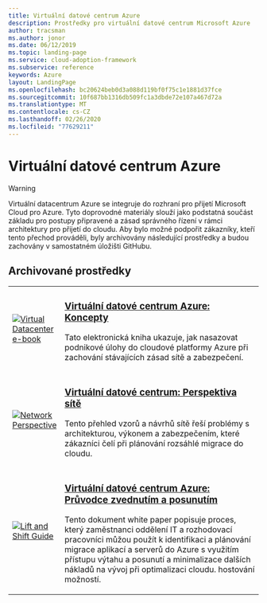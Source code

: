 ```yaml
---
title: Virtuální datové centrum Azure
description: Prostředky pro virtuální datové centrum Microsoft Azure
author: tracsman
ms.author: jonor
ms.date: 06/12/2019
ms.topic: landing-page
ms.service: cloud-adoption-framework
ms.subservice: reference
keywords: Azure
layout: LandingPage
ms.openlocfilehash: bc20624beb0d3a088d119bf0f75c1e1881d37fce
ms.sourcegitcommit: 10f687bb1316db509fc1a3dbde72e107a467d72a
ms.translationtype: MT
ms.contentlocale: cs-CZ
ms.lasthandoff: 02/26/2020
ms.locfileid: "77629211"
---
```

# <a name="azure-virtual-datacenter"></a>Virtuální datové centrum Azure

> [!WARNING]
> Virtuální datacentrum Azure se integruje do rozhraní pro přijetí Microsoft Cloud pro Azure. Tyto doprovodné materiály slouží jako podstatná součást základu pro postupy připravené a zásad správného řízení v rámci architektury pro přijetí do cloudu. Aby bylo možné podpořit zákazníky, kteří tento přechod prováděli, byly archivovány následující prostředky a budou zachovány v samostatném úložišti GitHubu.

## <a name="archived-resources"></a>Archivované prostředky

<!-- markdownlint-disable MD033 -->

<table>
<tr>
    <td style="width: 64px; vertical-align: middle;"><a href="https://raw.githubusercontent.com/microsoft/CloudAdoptionFramework/master/archive/vdc/Azure_Virtual_Datacenter.pdf"><img src="../_images/vdc/virtual-datacenter.svg" alt="Virtual Datacenter e-book" /></a></td>
    <td>
        <h3><a href="https://raw.githubusercontent.com/microsoft/CloudAdoptionFramework/master/archive/vdc/Azure_Virtual_Datacenter.pdf">Virtuální datové centrum Azure: Koncepty</a></h3>
        <p>Tato elektronická kniha ukazuje, jak nasazovat podnikové úlohy do cloudové platformy Azure při zachování stávajících zásad sítě a zabezpečení.</p>
    </td>
</tr>
<tr>
    <td style="width: 64px; vertical-align: middle;"><a href="./networking-vdc.md"><img src="../_images/vdc/vdc-network.png" alt="Network Perspective" /></a></td>
    <td>
        <h3><a href="./networking-vdc.md">Virtuální datové centrum: Perspektiva sítě</a></h3>
        <p>Tento přehled vzorů a návrhů sítě řeší problémy s architekturou, výkonem a zabezpečením, které zákazníci čelí při plánování rozsáhlé migrace do cloudu.</p>
    </td>
</tr>
<tr>
    <td style="width: 64px; vertical-align: middle;"><a href="https://raw.githubusercontent.com/microsoft/CloudAdoptionFramework/master/archive/vdc/Azure_Virtual_Datacenter_Lift_and_Shift_Guide.pdf"><img src="../_images/vdc/vdc-lift-and-shift.png" alt="Lift and Shift Guide" /></a></td>
    <td>
        <h3><a href="https://raw.githubusercontent.com/microsoft/CloudAdoptionFramework/master/archive/vdc/Azure_Virtual_Datacenter_Lift_and_Shift_Guide.pdf">Virtuální datové centrum Azure: Průvodce zvednutím a posunutím</a></h3>
        <p>Tento dokument white paper popisuje proces, který zaměstnanci oddělení IT a rozhodovací pracovníci můžou použít k identifikaci a plánování migrace aplikací a serverů do Azure s využitím přístupu výtahu a posunutí a minimalizace dalších nákladů na vývoj při optimalizaci cloudu. hostování možností.</p>
    </td>
</tr>
</table>

<!-- markdownlint-enable MD033 -->
